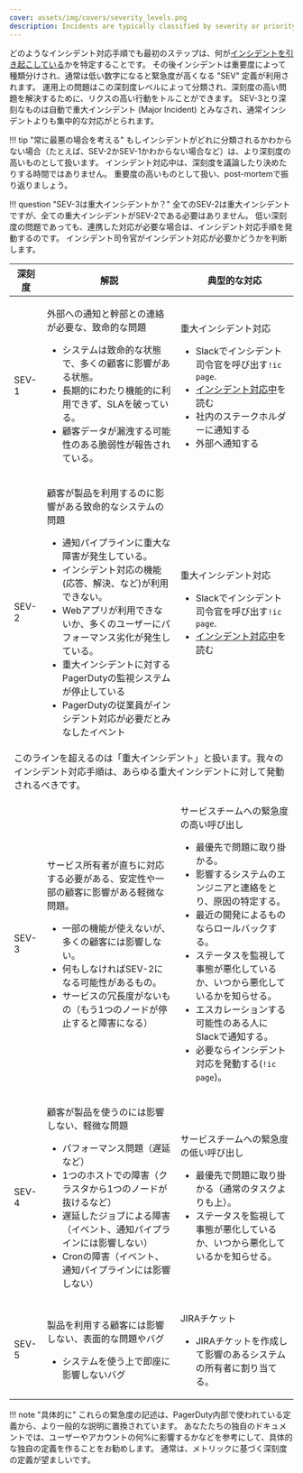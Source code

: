 ```yaml
---
cover: assets/img/covers/severity_levels.png
description: Incidents are typically classified by severity or priority. At PagerDuty we use 'SEV' levels, with lower numbered severities being more urgent. Operational issues can be classified at one of these severity levels, and in general you are able to take more risky moves to resolve a higher severity issue.
---
```


どのようなインシデント対応手順でも最初のステップは、何が[インシデントを引き起こしている](/before/what_is_an_incident.md)かを特定することです。
その後インシデントは重要度によって種類分けされ、通常は低い数字になると緊急度が高くなる "SEV" 定義が利用されます。
運用上の問題はこの深刻度レベルによって分類され、深刻度の高い問題を解決するために、リクスの高い行動をトルことができます。
SEV-3とり深刻なものは自動で重大インシデント (Major Incident) とみなされ、通常インシデントよりも集中的な対応がとられます。

!!! tip "常に最悪の場合を考える"
    もしインシデントがどれに分類されるかわからない場合（たとえば、SEV-2かSEV-1かわからない場合など）は、より深刻度の高いものとして扱います。
    インシデント対応中は、深刻度を議論したり決めたりする時間ではありません。
    重要度の高いものとして扱い、post-mortemで振り返りましょう。

!!! question "SEV-3は重大インシデントか？"
    全てのSEV-2は重大インシデントですが、全ての重大インシデントがSEV-2である必要はありません。
    低い深刻度の問題であっても、連携した対応が必要な場合は、インシデント対応手順を発動するのです。
    インシデント司令官がインシデント対応が必要かどうかを判断します。

<table class="custom-table">
  <thead>
    <tr>
      <th class="sev">深刻度</th>
      <th>解説</th>
      <th>典型的な対応</th>
    </tr>
  </thead>
  <tbody>
    <tr>
      <td class="sev-1">SEV-1</td>
      <td>
        <p class="intent">外部への通知と幹部との連絡が必要な、致命的な問題</p>
        <ul>
          <li>システムは致命的な状態で、多くの顧客に影響がある状態。</li>
          <li>長期的にわたり機能的に利用できず、SLAを破っている。</li>
          <li>顧客データが漏洩する可能性のある脆弱性が報告されている。</li>
        </ul>
      </td>
      <td>
        <p class="response">重大インシデント対応</p>
        <ul>
          <li>Slackでインシデント司令官を呼び出す<code>!ic page</code>.</li>
          <li><a href="/during/during_an_incident">インシデント対応中</a>を読む</li>
          <li>社内のステークホルダーに通知する</li>
          <li>外部へ通知する</li>
        </ul>
      </td>
    </tr>
    <tr>
      <td class="sev-2">SEV-2</td>
      <td>
        <p class="intent">顧客が製品を利用するのに影響がある致命的なシステムの問題</p>
        <ul>
          <li>通知パイプラインに重大な障害が発生している。</li>
          <li>インシデント対応の機能(応答、解決、など)が利用できない。</li>
          <li>Webアプリが利用できないか、多くのユーザーにパフォーマンス劣化が発生している。</li>
          <li>重大インシデントに対するPagerDutyの監視システムが停止している</li>
          <li>PagerDutyの従業員がインシデント対応が必要だとみなしたイベント</li>
        </ul>
      </td>
      <td>
        <p class="response">重大インシデント対応</p>
        <ul>
          <li>Slackでインシデント司令官を呼び出す<code>!ic page</code>.</li>
          <li><a href="/during/during_an_incident">インシデント対応中</a>を読む</li>
        </ul>
    </tr>
    <tr>
      <td class="warning" colspan="3">このラインを超えるのは「重大インシデント」と扱います。我々のインシデント対応手順は、あらゆる重大インシデントに対して発動されるべきです。</td>
    </tr>
    <tr>
      <td class="sev-3">SEV-3</td>
      <td>
        <p class="intent">サービス所有者が直ちに対応する必要がある、安定性や一部の顧客に影響がある軽微な問題。</p>
        <ul>
          <li>一部の機能が使えないが、多くの顧客には影響しない。</li>
          <li>何もしなければSEV-2になる可能性があるもの。</li>
          <li>サービスの冗長度がないもの（もう1つのノードが停止すると障害になる）</li>
        </ul>
      </td>
      <td>
        <p class="response">サービスチームへの緊急度の高い呼び出し</p>
        <ul>
          <li>最優先で問題に取り掛かる。</li>
          <li>影響するシステムのエンジニアと連絡をとり、原因の特定する。</li>
          <li>最近の開発によるものならロールバックする。</li>
          <li>ステータスを監視して事態が悪化しているか、いつから悪化しているかを知らせる。</li>
          <li>エスカレーションする可能性のある人にSlackで通知する。</li>
          <li>必要ならインシデント対応を発動する(<code>!ic page</code>)。</li>
        </ul>
      </td>
    </tr>
    <tr>
      <td class="sev-4">SEV-4</td>
      <td>
        <p class="intent">顧客が製品を使うのには影響しない、軽微な問題</p>
        <ul>
          <li>パフォーマンス問題（遅延など）</li>
          <li>1つのホストでの障害（クラスタから1つのノードが抜けるなど）</li>
          <li>遅延したジョブによる障害（イベント、通知パイプラインには影響しない）</li>
          <li>Cronの障害（イベント、通知パイプラインには影響しない）</li>
        </ul>
      </td>
      <td>
        <p class="response">サービスチームへの緊急度の低い呼び出し</p>
        <ul>
          <li>最優先で問題に取り掛かる（通常のタスクよりも上）。</li>
          <li>ステータスを監視して事態が悪化しているか、いつから悪化しているかを知らせる。</li>
        </ul>
      </td>
    </tr>
    <tr>
      <td class="sev-5">SEV-5</td>
      <td>
        <p class="intent">製品を利用する顧客には影響しない、表面的な問題やバグ</p>
        <ul>
          <li>システムを使う上で即座に影響しないバグ</li>
        </ul>
      </td>
      <td>
        <p class="response">JIRAチケット</p>
        <ul>
          <li>JIRAチケットを作成して影響のあるシステムの所有者に割り当てる。</li>
        </ul>
      </td>
    </tr>
  </tbody>
</table>

!!! note "具体的に"
    これらの緊急度の記述は、PagerDuty内部で使われている定義から、より一般的な説明に置換されています。
    あなたたちの独自のドキュメントでは、ユーザーやアカウントの何%に影響するかなどを参考にして、具体的な独自の定義を作ることをお勧めします。
    通常は、メトリックに基づく深刻度の定義が望ましいです。
